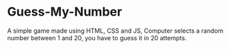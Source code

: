 # Guess-My-Number

A simple game made using HTML, CSS and JS, Computer selects a random number between 1 and 20, you have to guess it in 20 attempts.
